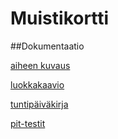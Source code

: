 
# Muistikortti

##Dokumentaatio

[aiheen kuvaus](dokumentaatiohakemisto/Kuvaus.md)

[luokkakaavio](dokumentaatiohakemisto/luokkakaavio.png)

[tuntipäiväkirja](dokumentaatiohakemisto/tuntipäiväkirja.md)

[pit-testit](dokumentaatiohakemisto/pit-testit/201602051543)


